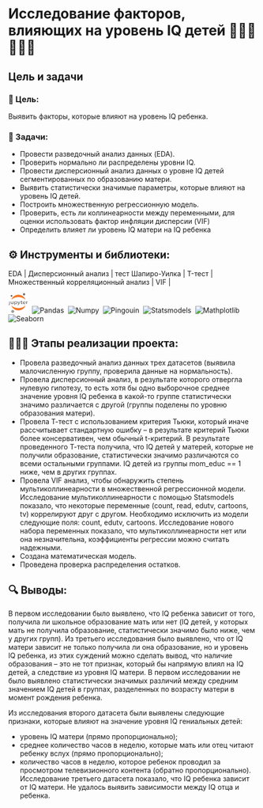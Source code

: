 # Исследование факторов, влияющих на уровень IQ детей 👶🏻🧸 👨‍👩‍👧
## Цель и задачи
### 🎯 Цель:
  Выявить факторы, которые влияют на уровень IQ ребенка.
### 📝 Задачи:
- Провести разведочный анализ данных (EDA).
- Проверить нормально ли распределены уровни IQ.
- Провести дисперсионный анализ данных о уровне IQ детей сегментированных по образованию матери.
- Выявить статистически значимые параметры, которые влияют на уровень IQ детей.
- Построить множественную регрессионную модель.
- Проверить, есть ли коллинеарности между переменными, для оценки использовать фактор инфляции дисперсии (VIF)
- Определить влияет ли уровень IQ матери на IQ ребенка
## ⚙️ Инструменты и библиотеки:
EDA | Дисперсионный анализ | тест Шапиро-Уилка | T-тест | Множественный корреляционный анализ | VIF |

<div>
  <img src="https://github.com/devicons/devicon/blob/master/icons/jupyter/jupyter-original-wordmark.svg" title="Jupyter" alt="Jupyter" width="40" height="40"/>&nbsp;
  <img src="https://pandas.pydata.org/static/img/pandas_white.svg" title="Pandas" alt="Pandas" height="40"/>&nbsp;
  <img src="https://camo.githubusercontent.com/6631ab3e404c95feff2366126736bf6b3759e4be11357ea07405a3527b9a3138/68747470733a2f2f696d672e736869656c64732e696f2f62616467652f6e756d70792d2532333031333234332e7376673f7374796c653d666f722d7468652d6261646765266c6f676f3d6e756d7079266c6f676f436f6c6f723d7768697465" title="Numpy" alt="Numpy" height="30"/>&nbsp;
  <img src="https://pingouin-stats.org/build/html/_images/logo_pingouin.png" title="Pingouin" alt="Pingouin" height="30"/>&nbsp;
  <img src="https://avatars.mds.yandex.net/i?id=ed4bb20472a95e34f0ee6dc8de3069ccf373f67d-8497452-images-thumbs&n=13" title="Statsmodels" alt="Statsmodels" height="30"/>&nbsp;
  <img src="https://camo.githubusercontent.com/9e175adcb5e76a230ffd53ed1e78034277d31171b77358865b2be148d0b523d3/68747470733a2f2f696d672e736869656c64732e696f2f62616467652f4d6174706c6f746c69622d2532336666666666662e7376673f7374796c653d666f722d7468652d6261646765266c6f676f3d4d6174706c6f746c6962266c6f676f436f6c6f723d626c61636b" title="Mathplotlib" alt="Mathplotlib" height="30"/>&nbsp;
  <img src="https://avatars.mds.yandex.net/i?id=3b1d13a52ed933827565a138d9a0f7b8cc7df932-12490006-images-thumbs&n=13" title="Seaborn" alt="Seaborn" height="30"/>&nbsp;
</div>

## 👩🏻‍💻 Этапы реализации проекта:
- Провела разведочный анализ данных трех датасетов (выявила малочисленную группу, проверила данные на нормальность).
- Провела дисперсионный анализ, в результате которого отвергла нулевую гипотезу, то есть хотя бы одно выборочное среднее значение уровня IQ ребенка в какой-то группе статистически значимо различается с другой (группы поделены по уровню образования матери).
- Провела Т-тест с использованием критерия Тьюки, который иначе рассчитывает стандартную ошибку – в результате критерий Тьюки более консервативен, чем обычный t-критерий. В результате проведенного Т-теста получила, что IQ детей у матерей, которые не получили образование, статистически значимо различаются со всеми остальными группами. IQ детей из группы mom_educ == 1 ниже, чем в других группах.
- Провела VIF анализ, чтобы обнаружить степень мультиколлинеарности в множественной регрессионной модели. Исследование мультиколлинеарности с помощью Statsmodels показало, что некоторые переменные (count, read, edutv, cartoons, tv) коррелируют друг с другом. Необходимо исключить из модели следующие поля: count, edutv, cartoons. Исследование нового набора переменных показало, что мультиколлинеарности нет или она незначительна, коэффициенты регрессии можно считать надежными.
- Создана математическая модель.
- Проведена проверка распределения остатков.

## 🔍 Выводы:
В первом исследовании было выявлено, что IQ ребенка зависит от того, получила ли школьное образование мать или нет (IQ детей, у которых мать не получила образование, статистически значимо было ниже, чем у других групп). Из третьего исследования было выявлено, что от IQ матери зависит не только получила ли она образование, но и уровень IQ ребенка, из этих суждений можно сделать вывод, что наличие образования – это не тот признак, который бы напрямую влиял на IQ детей, а следствие из уровня IQ матери. В первом исследовании не было выявлено статистически значимых различий между средним значением IQ детей в группах, разделенных по возрасту матери в момент рождения ребенка. 

Из исследования второго датасета были выявлены следующие признаки, которые влияют на значение уровня IQ гениальных детей:
- уровень IQ матери (прямо пропорционально);
- среднее количество часов в неделю, которые мать или отец читают ребенку вслух (прямо пропорционально);
- количество часов в неделю, которое ребенок проводил за просмотром телевизионного контента (обратно пропорционально). Исследование третьего датасета показало, что IQ ребенка зависит от IQ матери.
Не удалось выявить зависимости между IQ отца и ребенка.
